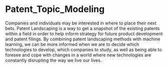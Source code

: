 # Patent_Topic_Modeling

Companies and individuals may be interested in where to place their next bets. Patent Landscaping is a way to get a snapshot of the existing patents within a field in order to help inform strategy for future product development and patent filings. By combining patent landscaping methods with machine learning, we can be more informed when we are to decide which technologies to develop, which companies to study, as well as being able to foresee and cope with changes in a world where new technologies are constantly disrupting the way we live our lives. 
